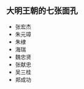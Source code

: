 <!-- 
title: 大明王朝的七张面孔
from: 老齐
create: 2018-10-22
tags: book,reading
-->

## 大明王朝的七张面孔

- 张宏杰
- 朱元璋
- 朱棣
- 海瑞
- 魏忠贤
- 张献忠
- 吴三桂
- 郑成功
